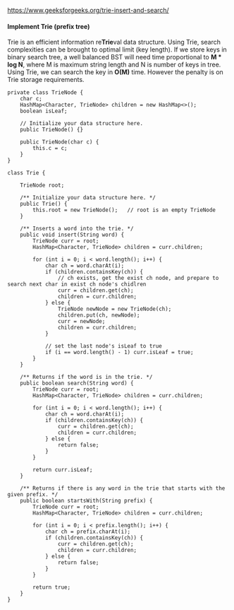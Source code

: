 https://www.geeksforgeeks.org/trie-insert-and-search/

#### Implement Trie (prefix tree)

Trie is an efficient information re**Trie**val data structure. Using Trie, search complexities can be brought to optimal limit (key length). If we store keys in binary search tree, a well balanced BST will need time proportional to **M * log N**, where M is maximum string length and N is number of keys in tree. Using Trie, we can search the key in **O(M)** time. However the penalty is on Trie storage requirements.

```
private class TrieNode {
    char c;
    HashMap<Character, TrieNode> children = new HashMap<>();
    boolean isLeaf;

    // Initialize your data structure here.
    public TrieNode() {}

    public TrieNode(char c) {
        this.c = c;
    }
}
```

```
class Trie {

    TrieNode root;

    /** Initialize your data structure here. */
    public Trie() {
        this.root = new TrieNode();   // root is an empty TrieNode
    }
    
    /** Inserts a word into the trie. */
    public void insert(String word) {
        TrieNode curr = root;
        HashMap<Character, TrieNode> children = curr.children;
        
        for (int i = 0; i < word.length(); i++) {
            char ch = word.charAt(i);
            if (children.containsKey(ch)) {
                // ch exists, get the exist ch node, and prepare to search next char in exist ch node's chidlren
                curr = children.get(ch);
                children = curr.children;
            } else {
                TrieNode newNode = new TrieNode(ch);
                children.put(ch, newNode);
                curr = newNode;
                children = curr.children;
            }
            
            // set the last node's isLeaf to true
            if (i == word.length() - 1) curr.isLeaf = true;
        }
    }
    
    /** Returns if the word is in the trie. */
    public boolean search(String word) {
        TrieNode curr = root;
        HashMap<Character, TrieNode> children = curr.children;
        
        for (int i = 0; i < word.length(); i++) {
            char ch = word.charAt(i);
            if (children.containsKey(ch)) {
                curr = children.get(ch);
                children = curr.children;
            } else {
                return false;
            }
        }
        
        return curr.isLeaf;
    }
    
    /** Returns if there is any word in the trie that starts with the given prefix. */
    public boolean startsWith(String prefix) {
        TrieNode curr = root;
        HashMap<Character, TrieNode> children = curr.children;
        
        for (int i = 0; i < prefix.length(); i++) {
            char ch = prefix.charAt(i);
            if (children.containsKey(ch)) {
                curr = children.get(ch);
                children = curr.children;
            } else {
                return false;
            }
        }
        
        return true;
    }
}
```
